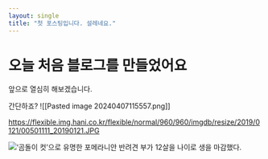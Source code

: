 ```yaml
---
layout: single
title: "첫 포스팅입니다. 설레네요."
---
```


# 오늘 처음 블로그를 만들었어요

앞으로 열심히 해보겠습니다.

간단하죠?
![[Pasted image 20240407115557.png]]


https://flexible.img.hani.co.kr/flexible/normal/960/960/imgdb/resize/2019/0121/00501111_20190121.JPG



![‘곰돌이 컷’으로 유명한 포메라니안 반려견 부가 12살을 나이로 생을 마감했다.](https://flexible.img.hani.co.kr/flexible/normal/960/960/imgdb/resize/2019/0121/00501111_20190121.JPG)
